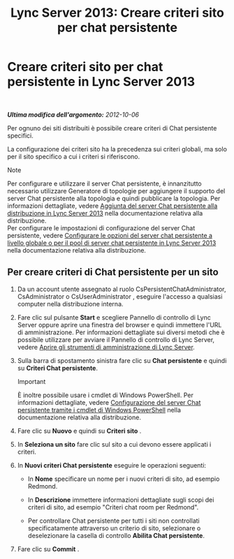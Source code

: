 ﻿---
title: 'Lync Server 2013: Creare criteri sito per chat persistente'
TOCTitle: Creare criteri sito per chat persistente
ms:assetid: 1327ff5c-b859-4010-a240-e0b2b084b5bd
ms:mtpsurl: https://technet.microsoft.com/it-it/library/JJ204693(v=OCS.15)
ms:contentKeyID: 49299746
ms.date: 08/24/2015
mtps_version: v=OCS.15
ms.translationtype: HT
---

# Creare criteri sito per chat persistente in Lync Server 2013

 

_**Ultima modifica dell'argomento:** 2012-10-06_

Per ognuno dei siti distribuiti è possibile creare criteri di Chat persistente specifici.

La configurazione dei criteri sito ha la precedenza sui criteri globali, ma solo per il sito specifico a cui i criteri si riferiscono.


> [!NOTE]
> Per configurare e utilizzare il server Chat persistente, è innanzitutto necessario utilizzare Generatore di topologie per aggiungere il supporto del server Chat persistente alla topologia e quindi pubblicare la topologia. Per informazioni dettagliate, vedere <A href="lync-server-2013-adding-persistent-chat-server-to-your-deployment.md">Aggiunta del server Chat persistente alla distribuzione in Lync Server 2013</A> nella documentazione relativa alla distribuzione.<BR>Per configurare le impostazioni di configurazione del server Chat persistente, vedere <A href="lync-server-2013-configure-persistent-chat-server-options-globally-or-for-persistent-chat-server-pool.md">Configurare le opzioni del server chat persistente a livello globale o per il pool di server chat persistente in Lync Server 2013</A> nella documentazione relativa alla distribuzione.



## Per creare criteri di Chat persistente per un sito

1.  Da un account utente assegnato al ruolo CsPersistentChatAdministrator, CsAdministrator o CsUserAdministrator , eseguire l'accesso a qualsiasi computer nella distribuzione interna.

2.  Fare clic sul pulsante **Start** e scegliere Pannello di controllo di Lync Server oppure aprire una finestra del browser e quindi immettere l'URL di amministrazione. Per informazioni dettagliate sui diversi metodi che è possibile utilizzare per avviare il Pannello di controllo di Lync Server, vedere [Aprire gli strumenti di amministrazione di Lync Server](lync-server-2013-open-lync-server-administrative-tools.md).

3.  Sulla barra di spostamento sinistra fare clic su **Chat persistente** e quindi su **Criteri Chat persistente**.
    
    > [!IMPORTANT]  
    > È inoltre possibile usare i cmdlet di Windows PowerShell. Per informazioni dettagliate, vedere <a href="configuring-persistent-chat-server-by-using-windows-powershell-cmdlets.md">Configurazione del server Chat persistente tramite i cmdlet di Windows PowerShell</a> nella documentazione relativa alla distribuzione.

4.  Fare clic su **Nuovo** e quindi su **Criteri sito** .

5.  In **Seleziona un sito** fare clic sul sito a cui devono essere applicati i criteri.

6.  In **Nuovi criteri Chat persistente** eseguire le operazioni seguenti:
    
      - In **Nome** specificare un nome per i nuovi criteri di sito, ad esempio Redmond.
    
      - In **Descrizione** immettere informazioni dettagliate sugli scopi dei criteri di sito, ad esempio "Criteri chat room per Redmond".
    
      - Per controllare Chat persistente per tutti i siti non controllati specificatamente attraverso un criterio di sito, selezionare o deselezionare la casella di controllo **Abilita Chat persistente**.

7.  Fare clic su **Commit** .

